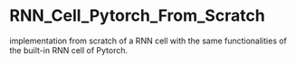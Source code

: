 # RNN_Cell_Pytorch_From_Scratch
implementation  from scratch of a RNN cell with the same functionalities of  the built-in RNN cell of Pytorch.
